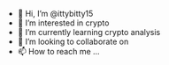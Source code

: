 - 👋 Hi, I’m @ittybitty15
- 👀 I’m interested in crypto
- 🌱 I’m currently learning crypto analysis
- 💞️ I’m looking to collaborate on 
- 📫 How to reach me ...

<!---
ittybitty15/ittybitty15 is a ✨ special ✨ repository because its `README.md` (this file) appears on your GitHub profile.
You can click the Preview link to take a look at your changes.
--->

